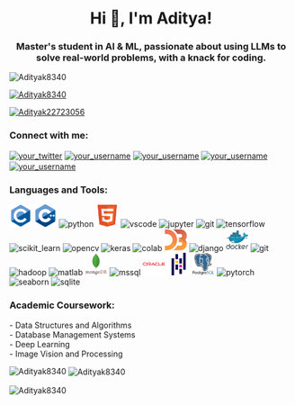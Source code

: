 <h1 align="center">Hi 👋, I'm Aditya!</h1>
<h3 align="center">Master's student in AI & ML, passionate about using LLMs to solve real-world problems, with a knack for coding.</h3>

<p align="left"> <img src="https://komarev.com/ghpvc/?username=Adityak8340&label=Profile%20views&color=0e75b6&style=flat" alt="Adityak8340" /> </p>

<p align="left"> <a href="https://github.com/ryo-ma/github-profile-trophy"><img src="https://github-profile-trophy.vercel.app/?username=Adityak8340&theme=dracula" alt="Adityak8340" /></a> </p>

<p align="left"> <a href="https://twitter.com/Adityak22723056" target="blank"><img src="https://img.shields.io/twitter/follow/Adityak22723056?logo=twitter&style=for-the-badge" alt="Adityak22723056" /></a> </p>

<h3 align="left">Connect with me:</h3>
<p align="left">
    <a href="https://twitter.com/Adityak22723056" target="blank"><img align="center" src="https://raw.githubusercontent.com/rahuldkjain/github-profile-readme-generator/master/src/images/icons/Social/twitter.svg" alt="your_twitter" height="30" width="40" /></a>
    <a href="https://linkedin.com/in/aditya-kumar-tiwari-a14547232" target="blank"><img align="center" src="https://raw.githubusercontent.com/rahuldkjain/github-profile-readme-generator/master/src/images/icons/Social/linked-in-alt.svg" alt="your_username" height="30" width="40" /></a>
    <a href="https://kaggle.com/aditya0kumar0tiwari" target="blank"><img align="center" src="https://raw.githubusercontent.com/rahuldkjain/github-profile-readme-generator/master/src/images/icons/Social/kaggle.svg" alt="your_username" height="30" width="40" /></a>
    <a href="https://instagram.com/_aadi_anant" target="blank"><img align="center" src="https://raw.githubusercontent.com/rahuldkjain/github-profile-readme-generator/master/src/images/icons/Social/instagram.svg" alt="your_username" height="30" width="40" /></a>
    <a href="https://www.leetcode.com/_aadi_anant" target="blank"><img align="center" src="https://raw.githubusercontent.com/rahuldkjain/github-profile-readme-generator/master/src/images/icons/Social/leet-code.svg" alt="your_username" height="30" width="40" /></a>
</p>

<h3 align="left">Languages and Tools:</h3>
<p align="left"> 
    <img src="https://raw.githubusercontent.com/devicons/devicon/master/icons/c/c-original.svg" alt="c" width="40" height="40"/>
    <img src="https://raw.githubusercontent.com/devicons/devicon/master/icons/cplusplus/cplusplus-original.svg" alt="cplusplus" width="40" height="40"/> 
    <img src="https://www.python.org/static/community_logos/python-logo-generic.svg" alt="python" width="40" height="40"/> 
    <img src="https://raw.githubusercontent.com/devicons/devicon/master/icons/html5/html5-original.svg" alt="html5" width="40" height="40"/> 
    <img src="https://upload.wikimedia.org/wikipedia/commons/9/9a/Visual_Studio_Code_1.35_icon.svg" alt="vscode" width="40" height="40"/> 
    <img src="https://upload.wikimedia.org/wikipedia/commons/3/38/Jupyter_logo.svg" alt="jupyter" width="40" height="40"/> 
    <img src="https://www.vectorlogo.zone/logos/git-scm/git-scm-icon.svg" alt="git" width="40" height="40"/> 
    <img src="https://www.vectorlogo.zone/logos/tensorflow/tensorflow-icon.svg" alt="tensorflow" width="40" height="40"/> 
    <img src="https://upload.wikimedia.org/wikipedia/commons/0/05/Scikit_learn_logo_small.svg" alt="scikit_learn" width="40" height="40"/> 
    <img src="https://upload.wikimedia.org/wikipedia/commons/3/32/OpenCV_Logo_with_text_svg_version.svg" alt="opencv" width="40" height="40"/> 
    <img src="https://upload.wikimedia.org/wikipedia/commons/a/ae/Keras_logo.svg" alt="keras" width="40" height="40"/> 
    <img src="https://colab.research.google.com/img/colab_favicon_256px.png" alt="colab" width="40" height="40"/> 
    <img src="https://raw.githubusercontent.com/devicons/devicon/master/icons/d3js/d3js-original.svg" alt="d3js" width="40" height="40"/>
    <img src="https://cdn.worldvectorlogo.com/logos/django.svg" alt="django" width="40" height="40"/>
    <img src="https://raw.githubusercontent.com/devicons/devicon/master/icons/docker/docker-original-wordmark.svg" alt="docker" width="40" height="40"/>
    <img src="https://www.vectorlogo.zone/logos/git-scm/git-scm-icon.svg" alt="git" width="40" height="40"/>
    <img src="https://www.vectorlogo.zone/logos/apache_hadoop/apache_hadoop-icon.svg" alt="hadoop" width="40" height="40"/>
    <img src="https://upload.wikimedia.org/wikipedia/commons/2/21/Matlab_Logo.png" alt="matlab" width="40" height="40"/>
    <img src="https://raw.githubusercontent.com/devicons/devicon/master/icons/mongodb/mongodb-original-wordmark.svg" alt="mongodb" width="40" height="40"/>
    <img src="https://www.svgrepo.com/show/303229/microsoft-sql-server-logo.svg" alt="mssql" width="40" height="40"/>
    <img src="https://raw.githubusercontent.com/devicons/devicon/master/icons/oracle/oracle-original.svg" alt="oracle" width="40" height="40"/>
    <img src="https://raw.githubusercontent.com/devicons/devicon/2ae2a900d2f041da66e950e4d48052658d850630/icons/pandas/pandas-original.svg" alt="pandas" width="40" height="40"/>
    <img src="https://raw.githubusercontent.com/devicons/devicon/master/icons/postgresql/postgresql-original-wordmark.svg" alt="postgresql" width="40" height="40"/>
    <img src="https://www.vectorlogo.zone/logos/pytorch/pytorch-icon.svg" alt="pytorch" width="40" height="40"/>
    <img src="https://seaborn.pydata.org/_images/logo-mark-lightbg.svg" alt="seaborn" width="40" height="40"/>
    <img src="https://www.vectorlogo.zone/logos/sqlite/sqlite-icon.svg" alt="sqlite" width="40" height="40"/>
</p>


<h3 align="left">Academic Coursework:</h3>
<p align="left"> 
    - Data Structures and Algorithms <br>
    - Database Management Systems <br>
    - Deep Learning <br>
    - Image Vision and Processing
</p>

<p><img align="left" src="https://github-readme-stats.vercel.app/api/top-langs?username=Adityak8340&show_icons=true&locale=en&layout=compact" alt="Adityak8340" /></p>

<p>&nbsp;<img align="center" src="https://github-readme-stats.vercel.app/api?username=Adityak8340&show_icons=true&locale=en" alt="Adityak8340" /></p>

<p><img align="center" src="https://github-readme-streak-stats.herokuapp.com/?user=Adityak8340&" alt="Adityak8340" /></p>
